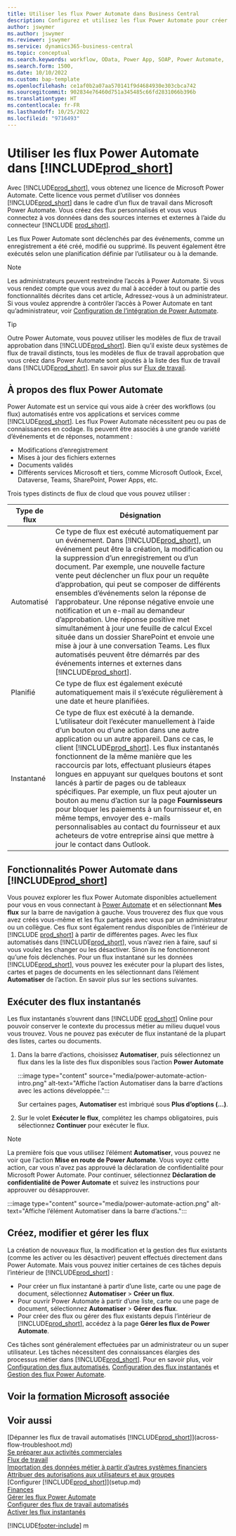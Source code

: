 ```yaml
---
title: Utiliser les flux Power Automate dans Business Central
description: Configurez et utilisez les flux Power Automate pour créer ou modifier les données Business Central.
author: jswymer
ms.author: jswymer
ms.reviewer: jswymer
ms.service: dynamics365-business-central
ms.topic: conceptual
ms.search.keywords: workflow, OData, Power App, SOAP, Power Automate,
ms.search.form: 1500,
ms.date: 10/10/2022
ms.custom: bap-template
ms.openlocfilehash: ce1af0b2a07aa570141f9d4684930e303cbca742
ms.sourcegitcommit: 902834e76460d751a345485c66fd2831066b396b
ms.translationtype: HT
ms.contentlocale: fr-FR
ms.lasthandoff: 10/25/2022
ms.locfileid: "9716493"
---
```

# <a name="use-power-automate-flows-in-prod_short"></a>Utiliser les flux Power Automate dans [!INCLUDE[prod_short](includes/prod_short.md)]

Avec [!INCLUDE[prod_short](includes/prod_short.md)], vous obtenez une licence de Microsoft Power Automate. Cette licence vous permet d’utiliser vos données [!INCLUDE[prod_short](includes/prod_short.md)] dans le cadre d’un flux de travail dans Microsoft Power Automate. Vous créez des flux personnalisés et vous vous connectez à vos données dans des sources internes et externes à l’aide du connecteur [!INCLUDE [prod_short](includes/prod_short.md)].

Les flux Power Automate sont déclenchés par des événements, comme un enregistrement a été créé, modifié ou supprimé. Ils peuvent également être exécutés selon une planification définie par l’utilisateur ou à la demande.

> [!NOTE]
> Les administrateurs peuvent restreindre l’accès à Power Automate. Si vous vous rendez compte que vous avez du mal à accéder à tout ou partie des fonctionnalités décrites dans cet article, Adressez-vous à un administrateur. Si vous voulez apprendre à contrôler l’accès à Power Automate en tant qu’administrateur, voir [Configuration de l’intégration de Power Automate](/dynamics365/business-central/dev-itpro/powerplatform/power-automate-setup).

<!-- You must have a valid account with both [!INCLUDE[prod_short](includes/prod_short.md)] and Power Automate. --> 

> [!TIP]
> Outre Power Automate, vous pouvez utiliser les modèles de flux de travail approbation dans [!INCLUDE[prod_short](includes/prod_short.md)]. Bien qu’il existe deux systèmes de flux de travail distincts, tous les modèles de flux de travail approbation que vous créez dans Power Automate sont ajoutés à la liste des flux de travail dans [!INCLUDE[prod_short](includes/prod_short.md)]. En savoir plus sur [Flux de travail](across-workflow.md).

## <a name="about-power-automate-flows"></a>À propos des flux Power Automate

Power Automate est un service qui vous aide à créer des workflows (ou flux) automatisés entre vos applications et services comme [!INCLUDE[prod_short](includes/prod_short.md)]. Les flux Power Automate nécessitent peu ou pas de connaissances en codage. Ils peuvent être associés à une grande variété d’événements et de réponses, notamment :
- Modifications d’enregistrement
- Mises à jour des fichiers externes
- Documents validés
- Différents services Microsoft et tiers, comme Microsoft Outlook, Excel, Dataverse, Teams, SharePoint, Power Apps, etc.

Trois types distincts de flux de cloud que vous pouvez utiliser :

|Type de flux|Désignation|
|---------|-----------|
|Automatisé|Ce type de flux est exécuté automatiquement par un événement. Dans [!INCLUDE[prod_short](includes/prod_short.md)], un événement peut être la création, la modification ou la suppression d’un enregistrement ou d’un document. Par exemple, une nouvelle facture vente peut déclencher un flux pour un requête d’approbation, qui peut se composer de différents ensembles d’événements selon la réponse de l’approbateur. Une réponse négative envoie une notification et un e-mail au demandeur d’approbation. Une réponse positive met simultanément à jour une feuille de calcul Excel située dans un dossier SharePoint et envoie une mise à jour à une conversation Teams. Les flux automatisés peuvent être démarrés par des événements internes et externes dans [!INCLUDE[prod_short](includes/prod_short.md)].|
|Planifié|Ce type de flux est également exécuté automatiquement mais il s’exécute régulièrement à une date et heure planifiées. |
|Instantané |Ce type de flux est exécuté à la demande. L’utilisateur doit l’exécuter manuellement à l’aide d‘un bouton ou d’une action dans une autre application ou un autre appareil. Dans ce cas, le client [!INCLUDE[prod_short](includes/prod_short.md)]. Les flux instantanés fonctionnent de la même manière que les raccourcis par lots, effectuant plusieurs étapes longues en appuyant sur quelques boutons et sont lancés à partir de pages ou de tableaux spécifiques. Par exemple, un flux peut ajouter un bouton au menu d’action sur la page **Fournisseurs** pour bloquer les paiements à un fournisseur et, en même temps, envoyer des e-mails personnalisables au contact du fournisseur et aux acheteurs de votre entreprise ainsi que mettre à jour le contact dans Outlook. |

## <a name="power-automate-features-in-prod_short"></a>Fonctionnalités Power Automate dans [!INCLUDE[prod_short](includes/prod_short.md)]

Vous pouvez explorer les flux Power Automate disponibles actuellement pour vous en vous connectant à [Power Automate](https://powerautomate.com) et en sélectionnant **Mes flux** sur la barre de navigation à gauche. Vous trouverez des flux que vous avez créés vous-même et les flux partagés avec vous par un administrateur ou un collègue. Ces flux sont également rendus disponibles de l’intérieur de [!INCLUDE [prod_short](includes/prod_short.md)] à partir de différentes pages. Avec les flux automatisés dans [!INCLUDE[prod_short](includes/prod_short.md)], vous n’avez rien à faire, sauf si vous voulez les changer ou les désactiver. Sinon ils ne fonctionneront qu’une fois déclenchés. Pour un flux instantané sur les données [!INCLUDE[prod_short](includes/prod_short.md)], vous pouvez les exécuter pour la plupart des listes, cartes et pages de documents en les sélectionnant dans l’élément **Automatiser** de l’action. En savoir plus sur les sections suivantes.

<!--

## Automated flows

With Power Automate, you can create business flows directly in-house and rely on citizen developers. Automated workflows can be started by both internal and external events in [!INCLUDE[prod_short](includes/prod_short.md)], and also be set to run periodically. Learn more and get instructions on how to create flows in the [Set Up Automated Workflows](/dynamics365/business-central/dev-itpro/powerplatform/automate-workflows) article in the administration content.

-->

## <a name="run-instant-flows"></a>Exécuter des flux instantanés

Les flux instantanés s’ouvrent dans [!INCLUDE [prod_short](includes/prod_short.md)] Online pour pouvoir conserver le contexte du processus métier au milieu duquel vous vous trouvez. Vous ne pouvez pas exécuter de flux instantané de la plupart des listes, cartes ou documents.

1. Dans la barre d’actions, choisissez **Automatiser**, puis sélectionnez un flux dans les la liste des flux disponibles sous l’action **Power Automate**

    :::image type="content" source="media/power-automate-action-intro.png" alt-text="Affiche l’action Automatiser dans la barre d’actions avec les actions développée.":::

    Sur certaines pages, **Automatiser** est imbriqué sous **Plus d’options (...)**. 
2. Sur le volet **Exécuter le flux**, complétez les champs obligatoires, puis sélectionnez **Continuer** pour exécuter le flux.

> [!NOTE]
> La première fois que vous utilisez l’élément **Automatiser**, vous pouvez ne voir que l’action **Mise en route de Power Automate**. Vous voyez cette action, car vous n'avez pas approuvé la déclaration de confidentialité pour Microsoft Power Automate. Pour continuer, sélectionnez **Déclaration de confidentialité de Power Automate** et suivez les instructions pour approuver ou désapprouver.  
>
> :::image type="content" source="media/power-automate-action.png" alt-text="Affiche l’élément Automatiser dans la barre d’actions.":::

<!--

[!INCLUDE [prod_short](includes/prod_short.md)] can run a Power Automate flow from most list, card, and document pages. Once the admin has connected [!INCLUDE [prod_short](includes/prod_short.md)] with Power Automate, you'll see any flows your organization has added when you choose the **Automate** action on the relevant pages. Instant flows are run without leaving [!INCLUDE [prod_short](includes/prod_short.md)]. Learn more in the [Set Up Automated Workflows](/dynamics365/business-central/dev-itpro/powerplatform/automate-workflows) article in the administration content.

These instant flows open on a page inside [!INCLUDE [prod_short](includes/prod_short.md)] online so you can remain within the context of the business process you were in the middle of. Choose the **Automate** action—on some pages nested under the **More Options** menu—choose the **Power Automate** menu item, then choose the relevant link to trigger the workflow. The connection to Power Automate is already set up for you.

Most flows require you to fill in a field or two before you choose the **Run flow** action.

> [!TIP]
> If you don't see an **Automate** action, then your [!INCLUDE [prod_short](includes/prod_short.md)] probably hasn't yet been set up to use Power Automate. Learn more from your admin.-->

## <a name="create-edit-and-manage-flows"></a>Créez, modifier et gérer les flux

La création de nouveaux flux, la modification et la gestion des flux existants (comme les activer ou les désactiver) peuvent effectués directement dans Power Automate. Mais vous pouvez initier certaines de ces tâches depuis l’intérieur de [!INCLUDE[prod_short](includes/prod_short.md)] :

- Pour créer un flux instantané à partir d’une liste, carte ou une page de document, sélectionnez **Automatiser** > **Créer un flux**.
- Pour ouvrir Power Automate à partir d’une liste, carte ou une page de document, sélectionnez **Automatiser** > **Gérer des flux**.
- Pour créer des flux ou gérer des flux existants depuis l’intérieur de [!INCLUDE[prod_short](includes/prod_short.md)], accédez à la page **Gérer les flux de Power Automate**.

Ces tâches sont généralement effectuées par un administrateur ou un super utilisateur. Les tâches nécessitent des connaissances élargies des processus métier dans [!INCLUDE[prod_short](includes/prod_short.md)]. Pour en savoir plus, voir [Configuration des flux automatisés](/dynamics365/business-central/dev-itpro/powerplatform/automate-workflows), [Configuration des flux instantanés](/dynamics365/business-central/dev-itpro/powerplatform/automate-workflows) et [Gestion des flux Power Automate](/dynamics365/business-central/dev-itpro/powerplatform/manage-power-automate-flows).
<!-- 

## Add more automated flows and instant flows

You can create flows through the [powerautomate.microsoft.com](https://powerautomate.microsoft.com) website. However, if your admin has switched on the capability to run Power Automate flows from inside [!INCLUDE [prod_short](includes/prod_short.md)] online, you can start the process of building a flow from the **Automate** action on the relevant pages, which can be found under the **More Options** menu depending on the page. Then choose the **Power Automate** menu item, and then choose the **Create a flow** action. Power Automate then opens in a new browser tab, and you're signed in automatically.

You can find sample templates to adapt to your company and all available trigger events, using both [!INCLUDE [prod_short](includes/prod_short.md)] and external tools, by choosing the **Connectors** menu on the Power Automate website. Learn more about available templates and triggers in the [Set Up Automated Workflows](/dynamics365/business-central/dev-itpro/powerplatform/automate-workflows) article in the administration content.

## Create and manage Power Automate flows

You can create new flows or manage existing Power Automate flows in [!INCLUDE [prod_short](includes/prod_short.md)] on the **Manage Power Automate Flows** page. Learn more in the [Manage Power Automate Flows](/dynamics365/business-central/dev-itpro/powerplatform/manage-power-automate-flows) article in the administration content.

<!--
You can also manage available Power Automate workflows on the **Workflows** page in [!INCLUDE[prod_short](includes/prod_short.md)]. The page lists both the built-in approval and Power Automate workflows, with options for the latter to enable/disable, delete, and view the workflow on the Power Automate website.-->

## <a name="see-related-microsoft-training"></a>Voir la [formation Microsoft](/training/modules/use-power-automate/) associée

## <a name="see-also"></a>Voir aussi

[Dépanner les flux de travail automatisés [!INCLUDE[prod_short](includes/prod_short.md)]](across-flow-troubleshoot.md)  
[Se préparer aux activités commerciales](ui-get-ready-business.md)  
[Flux de travail](across-workflow.md)  
[Importation des données métier à partir d’autres systèmes financiers](across-import-data-configuration-packages.md)  
[Attribuer des autorisations aux utilisateurs et aux groupes](ui-define-granular-permissions.md)  
[Configurer [!INCLUDE[prod_short](includes/prod_short.md)]](setup.md)  
[Finances](finance.md)  
[Gérer les flux Power Automate](/dynamics365/business-central/dev-itpro/powerplatform/manage-power-automate-flows)  
[Configurer des flux de travail automatisés](/dynamics365/business-central/dev-itpro/powerplatform/automate-workflows)  
[Activer les flux instantanés](/dynamics365/business-central/dev-itpro/powerplatform/instant-flows)  

[!INCLUDE[footer-include](includes/footer-banner.md)]
m